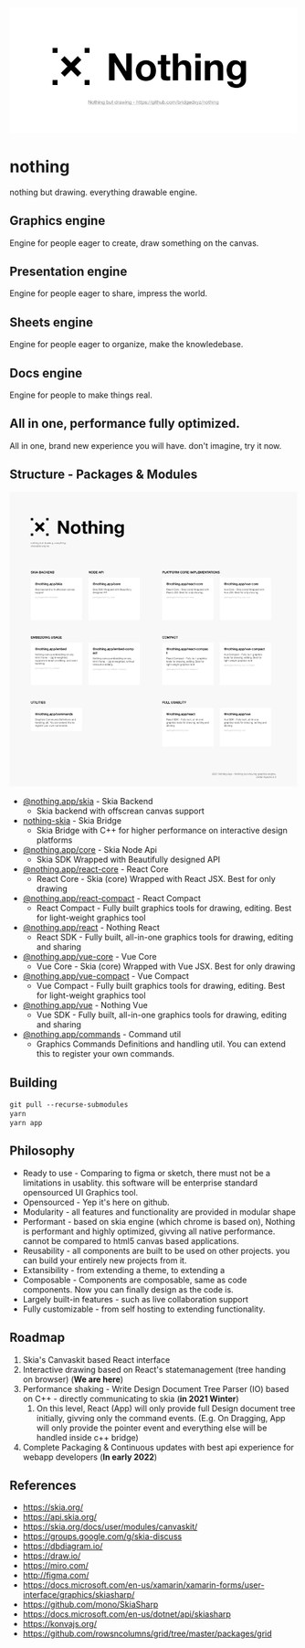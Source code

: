 ![nothing graphics engine logo](./branding/cover.png)

# nothing

nothing but drawing. everything drawable engine.

## Graphics engine

Engine for people eager to create, draw something on the canvas.

## Presentation engine

Engine for people eager to share, impress the world.

## Sheets engine

Engine for people eager to organize, make the knowledebase.

## Docs engine

Engine for people to make things real.

## All in one, performance fully optimized.

All in one, brand new experience you will have. don't imagine, try it now.

## Structure - Packages & Modules

![](./branding/project-map.png)

- [@nothing.app/skia](./packages/skia-backend) - Skia Backend
  - Skia backend with offscrean canvas support
- [nothing-skia](./packages/nothing-skia) - Skia Bridge
  - Skia Bridge with C++ for higher performance on interactive design platforms
- [@nothing.app/core](packages/nothing-core) - Skia Node Api
  - Skia SDK Wrapped with Beautifully designed API
- [@nothing.app/react-core](./packages/nothing-react-core) - React Core
  - React Core - Skia (core) Wrapped with React JSX. Best for only drawing
- [@nothing.app/react-compact](packages/nothing-react-compact) - React Compact
  - React Compact - Fully built graphics tools for drawing, editing. Best for light-weight graphics tool
- [@nothing.app/react](packages/nothing-react) - Nothing React
  - React SDK - Fully built, all-in-one graphics tools for drawing, editing and sharing
- [@nothing.app/vue-core](./packages/nothing-vue-core) - Vue Core
  - Vue Core - Skia (core) Wrapped with Vue JSX. Best for only drawing
- [@nothing.app/vue-compact](./packages/nothing-vue-compact) - Vue Compact
  - Vue Compact - Fully built graphics tools for drawing, editing. Best for light-weight graphics tool
- [@nothing.app/vue](packages/nothing-vue) - Nothing Vue
  - Vue SDK - Fully built, all-in-one graphics tools for drawing, editing and sharing
- [@nothing.app/commands](./packages/nothing-util-commands) - Command util
  - Graphics Commands Definitions and handling util. You can extend this to register your own commands.

## Building

```
git pull --recurse-submodules
yarn
yarn app
```

## Philosophy

- Ready to use - Comparing to figma or sketch, there must not be a limitations in usablity. this software will be enterprise standard opensourced UI Graphics tool.
- Opensourced - Yep it's here on github.
- Modularity - all features and functionality are provided in modular shape
- Performant - based on skia engine (which chrome is based on), Nothing is performant and highly optimized, givving all native performance. cannot be compared to html5 canvas based applications.
- Reusability - all components are built to be used on other projects. you can build your entirely new projects from it.
- Extansibility - from extending a theme, to extending a
- Composable - Components are composable, same as code components. Now you can finally design as the code is.
- Largely built-in features - such as live collaboration support
- Fully customizable - from self hosting to extending functionality.

## Roadmap

1. Skia's Canvaskit based React interface
2. Interactive drawing based on React's statemanagement (tree handing on browser) (**We are here**)
3. Performance shaking - Write Design Document Tree Parser (IO) based on C++ - directly communicating to skia (**in 2021 Winter**)
   1. On this level, React (App) will only provide full Design document tree initially, givving only the command events. (E.g. On Dragging, App will only provide the pointer event and everything else will be handled inside c++ bridge)
4. Complete Packaging & Continuous updates with best api experience for webapp developers (**In early 2022**)

## References

- https://skia.org/
- https://api.skia.org/
- https://skia.org/docs/user/modules/canvaskit/
- https://groups.google.com/g/skia-discuss
- https://dbdiagram.io/
- https://draw.io/
- https://miro.com/
- http://figma.com/
- https://docs.microsoft.com/en-us/xamarin/xamarin-forms/user-interface/graphics/skiasharp/
- https://github.com/mono/SkiaSharp
- https://docs.microsoft.com/en-us/dotnet/api/skiasharp
- https://konvajs.org/
- https://github.com/rowsncolumns/grid/tree/master/packages/grid

